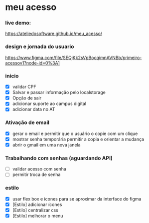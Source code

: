 # meu acesso

### live demo:
https://ateliedosoftware.github.io/meu_acesso/

### design e jornada do usuario
https://www.figma.com/file/SEQjKk2sVpBocqimnAVNBb/primeiro-acessov1?node-id=0%3A1

### inicio
- [x] validar CPF
- [x] Salvar e passar informação pelo localstorage
- [x] Opção de sair
- [x] adicionar suporte ao campus digital
- [x] adicionar data no AT
### Ativação de email
- [x] gerar o email e permitir que o usuário o copie com um clique
- [x]  mostrar senha temporária permitir a copia e orientar a mudança
- [x]  abrir o gmail em uma nova janela
### Trabalhando com senhas (aguardando API)
- [ ] validar acesso com senha
- [ ] permitir troca de senha
### estilo 
- [x] usar flex box e icones para se aproximar da interface do figma
- [x] [Estilo] adicionar ícones
- [x] [Estilo] centralizar css
- [x] [Estilo] melhorar o menu
